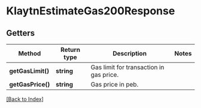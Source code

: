 # KlaytnEstimateGas200Response

## Getters

Method | Return type | Description | Notes
------------ | ------------- | ------------- | -------------
**getGasLimit()** | **string** | Gas limit for transaction in gas price. |
**getGasPrice()** | **string** | Gas price in peb. |

[[Back to Index]](../index.md)
